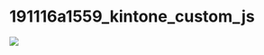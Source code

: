 # 191116a1559_kintone_custom_js
![](https://github.com/66zzeu/191116a1559_kintone_custom_js/workflows/Greet%20Everyone/badge.svg)
